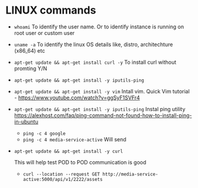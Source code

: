 # LINUX commands

- `whoami`
  To identify the user name. Or to identify instance is running on root user or custom user

- `uname -a`
  To identify the linux OS details like, distro, architechture (x86_64) etc

- `apt-get update && apt-get install curl -y`
  To install curl without promting Y/N

- `apt-get update && apt-get install -y iputils-ping`

- `apt-get update && apt-get install -y vim`
  Intall vim. Quick Vim tutorial - https://www.youtube.com/watch?v=ggSyF1SVFr4

- `apt-get update && apt-get install -y iputils-ping`
  Instal ping utility https://alexhost.com/faq/ping-command-not-found-how-to-install-ping-in-ubuntu

  - `ping -c 4 google`
  - `ping -c 4 media-service-active` Will send

- `apt-get update && apt-get install -y curl`

  This will help test POD to POD communication is good

  - `curl --location --request GET http://media-service-active:5000/api/v1/2222/assets`
